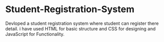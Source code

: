 # Student-Registration-System
Devloped a student registration system where student can register there detail. i have used HTML for basic structure  and CSS for designing and JavaScript for Functionality.
